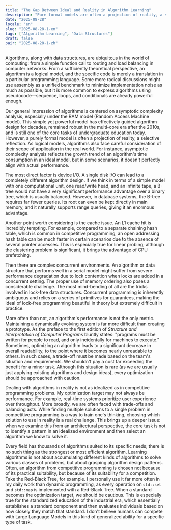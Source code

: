```yaml
---
title: "The Gap Between Ideal and Reality in Algorithm Learning"
description: "Pure formal models are often a projection of reality, a selective reflection. Algorithms, as logical models, also face scrutiny regarding their scope of application in the real world."
date: "2025-08-28"
locale: "en"
slug: "2025-08-28-1-en"
tags: ["Algorithm Learning", "Data Structures"]
draft: false
pair: "2025-08-28-1-zh"
---
```


Algorithms, along with data structures, are ubiquitous in the world of computing: from a simple function call to routing and load balancing in computer networks. From a sufficiently theoretical perspective, an algorithm is a logical model, and the specific code is merely a translation in a particular programming language. Some more radical discussions might use assembly as a unified benchmark to minimize implementation noise as much as possible, but it is more common to express algorithms using pseudocode—sequence, loops, and conditionals are already powerful enough.

Our general impression of algorithms is centered on asymptotic complexity analysis, especially under the RAM model (Random Access Machine model). This simple yet powerful model has effectively guided algorithm design for decades, remained robust in the multi-core era after the 2010s, and is still one of the core tasks of undergraduate education today. However, a purely formal model is often a projection of reality, a selective reflection. As logical models, algorithms also face careful consideration of their scope of application in the real world. For instance, asymptotic complexity analysis reflects the growth trend of an algorithm's time consumption in an ideal model, but in some scenarios, it doesn't perfectly align with actual performance.

The most direct factor is device I/O. A single disk I/O can lead to a completely different algorithm design. If we think in terms of a simple model with one computational unit, one read/write head, and an infinite tape, a B-tree would not have a very significant performance advantage over a binary tree, which is usually balanced. However, in database systems, the B-tree requires far fewer queries. Its root can even be kept directly in main memory, and it naturally supports range queries, giving it an enormous advantage.

Another point worth considering is the cache issue. An L1 cache hit is incredibly tempting. For example, compared to a separate chaining hash table, which is common in competitive programming, an open addressing hash table can be much faster in certain scenarios due to the absence of several pointer accesses. This is especially true for linear probing; although the clustering problem is significant, it brings the advantage of CPU prefetching.

Then there are complex concurrent environments. An algorithm or data structure that performs well in a serial model might suffer from severe performance degradation due to lock contention when locks are added in a concurrent setting. The proper use of memory ordering also poses a considerable challenge. The most mind-bending of all are the tricks involved in lock-free data structures. Concurrent programming is inherently ambiguous and relies on a series of primitives for guarantees, making the ideal of lock-free programming beautiful in theory but extremely difficult in practice.

More often than not, an algorithm's performance is not the only metric. Maintaining a dynamically evolving system is far more difficult than creating a prototype. As the preface to the first edition of *Structure and Interpretation of Computer Programs* bluntly states: "programs must be written for people to read, and only incidentally for machines to execute." Sometimes, optimizing an algorithm leads to a significant decrease in overall readability, to the point where it becomes nearly unreadable to others. In such cases, a trade-off must be made based on the team's situation and requirements. We shouldn't pay a cost far exceeding the benefit for a minor task. Although this situation is rare (as we are usually just applying existing algorithms and design ideas), every optimization should be approached with caution.

Dealing with algorithms in reality is not as idealized as in competitive programming problems. My optimization target may not always be performance. For example, real-time systems prioritize user experience over throughput. More broadly, we are often faced with trade-offs and balancing acts. While finding multiple solutions to a single problem in competitive programming is a way to train one's thinking, choosing which solution to use in reality is a real challenge. This brings up a deeper issue: when we examine this from an architectural perspective, the core task is not to identify a pattern in an idealized environment and then select an algorithm we know to solve it.

Every field has thousands of algorithms suited to its specific needs; there is no such thing as the strongest or most efficient algorithm. Learning algorithms is not about accumulating different kinds of algorithms to solve various classes of problems, but about grasping algorithm design patterns. Often, an algorithm from competitive programming is chosen not because of its practical suitability, but because of its suitability for a competition. Take the Red-Black Tree, for example. I personally use it far more often in my daily work than dynamic programming, as every operation on `std::set` and `std::map` is implemented with a Red-Black Tree. When a standard becomes the optimization target, we should be cautious. This is especially true for the standardized education of the industrial era, which essentially establishes a standard component and then evaluates individuals based on how closely they match that standard. I don't believe humans can compete with Large Language Models in this kind of generalized ability for a specific type of task.
